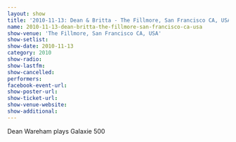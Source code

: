 ```yaml
---
layout: show
title: '2010-11-13: Dean & Britta - The Fillmore, San Francisco CA, USA'
name: 2010-11-13-dean-britta-the-fillmore-san-francisco-ca-usa
show-venue: 'The Fillmore, San Francisco CA, USA'
show-setlist: 
show-date: 2010-11-13
category: 2010
show-radio: 
show-lastfm: 
show-cancelled: 
performers: 
facebook-event-url: 
show-poster-url: 
show-ticket-url: 
show-venue-website: 
show-additional: 
---
```


Dean Wareham plays Galaxie 500